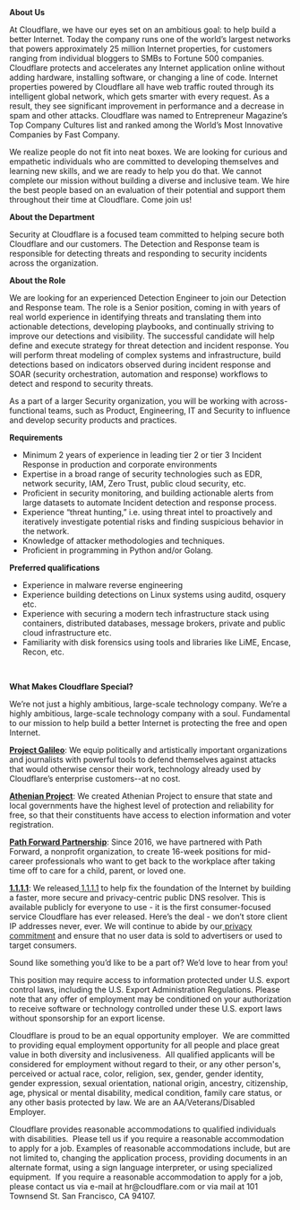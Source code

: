 <div class="content-intro">
	<div><strong>About Us</strong></div>
	<div>
		<p><span style="font-weight: 400;">At Cloudflare, we have our eyes set on an ambitious goal: to help build a better Internet. Today the company runs one of the world’s largest networks that powers approximately 25 million Internet properties, for customers ranging from individual bloggers to SMBs to Fortune 500 companies. Cloudflare protects and accelerates any Internet application online without adding hardware, installing software, or changing a line of code. Internet properties powered by Cloudflare all have web traffic routed through its intelligent global network, which gets smarter with every request. As a result, they see significant improvement in performance and a decrease in spam and other attacks. Cloudflare was named to Entrepreneur Magazine’s Top Company Cultures list and ranked among the World’s Most Innovative Companies by Fast Company.</span><span style="font-weight: 400;">&nbsp;</span></p>
		<p><span style="font-weight: 400;">We realize people do not fit into neat boxes. We are looking for curious and empathetic individuals who are committed to developing themselves and learning new skills, and we are ready to help you do that. We cannot complete our mission without building a diverse and inclusive team. We hire the best people based on an evaluation of their potential and support them throughout their time at Cloudflare. Come join us!&nbsp;</span></p>
	</div>
</div>
<p><strong>About the Department</strong></p>
<p><span style="font-weight: 400;">Security at Cloudflare is a focused team committed to helping secure both Cloudflare and our customers. The Detection and Response team is responsible for detecting threats and responding to security incidents across the organization.</span></p>
<p><strong>About the Role</strong></p>
<p><span style="font-weight: 400;">We are looking for an experienced Detection Engineer to join our Detection and Response team. The role is a Senior position, coming in with years of real world experience in identifying threats and translating them into actionable detections, developing playbooks, and continually striving to improve our detections and visibility. The successful candidate will help define and execute strategy for threat detection and incident response. You will perform threat modeling of complex systems and infrastructure, build detections based on indicators observed during incident response and SOAR (security orchestration, automation and response) workflows to detect and respond to security threats.&nbsp;</span></p>
<p><span style="font-weight: 400;">As a part of a larger Security organization, you will be working with across-functional teams, </span><span style="font-weight: 400;">such as Product, Engineering, IT and Security to influence and develop security products and practices.</span></p>
<p><strong>Requirements</strong></p>
<ul>
	<li style="font-weight: 400;"><span style="font-weight: 400;">Minimum 2 years of experience in leading tier 2 or tier 3 Incident Response in production and corporate environments</span></li>
	<li style="font-weight: 400;"><span style="font-weight: 400;">Expertise in a broad range of </span><span style="font-weight: 400;">security</span><span style="font-weight: 400;"> technologies</span><span style="font-weight: 400;"> such as </span><span style="font-weight: 400;">EDR, network security, IAM, Zero Trust, public cloud security, etc.</span></li>
	<li style="font-weight: 400;"><span style="font-weight: 400;">Proficient in security monitoring, and building actionable alerts from large datasets to automate Incident detection and response process.</span></li>
	<li style="font-weight: 400;"><span style="font-weight: 400;">Experience “threat hunting,” i.e. using threat intel to proactively and iteratively investigate potential risks and finding suspicious behavior in the network.</span></li>
	<li style="font-weight: 400;"><span style="font-weight: 400;">Knowledge of attacker methodologies and techniques.</span></li>
	<li style="font-weight: 400;"><span style="font-weight: 400;">Proficient in programming </span><span style="font-weight: 400;">in</span><span style="font-weight: 400;"> Python</span><span style="font-weight: 400;"> and/</span><span style="font-weight: 400;">or Golang.</span></li>
</ul>
<p><strong>Preferred qualifications</strong></p>
<ul>
	<li style="font-weight: 400;"><span style="font-weight: 400;">Experience in malware reverse engineering</span></li>
	<li style="font-weight: 400;"><span style="font-weight: 400;">Experience building detections on Linux systems using auditd, osquery etc.</span></li>
	<li style="font-weight: 400;"><span style="font-weight: 400;">Experience with securing a</span><span style="font-weight: 400;"> modern tech infrastructure stack using containers, distributed databases, message brokers, private and public cloud infrastructure etc.</span></li>
	<li style="font-weight: 400;">Familiarity with disk forensics using tools and libraries like LiME, Encase, Recon, etc.</li>
</ul>
<p>&nbsp;</p>
<div class="content-conclusion">
	<p><strong>What Makes Cloudflare Special?</strong></p>
	<p><span style="font-weight: 400;">We’re not just a highly ambitious, large-scale technology company. We’re a highly ambitious, large-scale technology company with a soul. Fundamental to our mission to help build a better Internet is protecting the free and open Internet.</span></p>
	<p><a href="https://blog.cloudflare.com/protecting-free-expression-online/"><strong>Project Galileo</strong></a><span style="font-weight: 400;">: We equip politically and artistically important organizations and journalists with powerful tools to defend themselves against attacks that would otherwise censor their work, technology already used by Cloudflare’s enterprise customers--at no cost.</span></p>
	<p><strong><a href="https://www.cloudflare.com/athenian/">Athenian Project</a></strong><span style="font-weight: 400;">: We created Athenian Project to ensure that state and local governments have the highest level of protection and reliability for free, so that their constituents have access to election information and voter registration.</span></p>
	<p><a href="https://blog.cloudflare.com/tag/path-forward/"><strong>Path Forward Partnership</strong></a><span style="font-weight: 400;">: Since 2016, we have partnered with Path Forward, a nonprofit organization, to create 16-week positions for mid-career professionals who want to get back to the workplace after taking time off to care for a child, parent, or loved one.</span></p>
	<p><a href="https://1.1.1.1/"><strong>1.1.1.1</strong></a><span style="font-weight: 400;">: We released</span><a href="https://1.1.1.1/"> <span style="font-weight: 400;">1.1.1.1</span></a><span style="font-weight: 400;"> to help fix the foundation of the Internet by building a faster, more secure and privacy-centric public DNS resolver. This is available publicly for everyone to use - it is the first consumer-focused service Cloudflare has ever released. Here’s the deal - we don’t store client IP addresses never, ever. We will continue to abide by our</span><a href="https://developers.cloudflare.com/1.1.1.1/privacy/public-dns-resolver"> privacy commitment</a><span style="font-weight: 400;"> and ensure that no user data is sold to advertisers or used to target consumers.</span></p>
	<p><span style="font-weight: 400;">Sound like something you’d like to be a part of? We’d love to hear from you!</span></p>
	<p><span style="font-weight: 400;">This position may require access to information protected under U.S. export control laws, including the U.S. Export Administration Regulations. Please note that any offer of employment may be conditioned on your authorization to receive software or technology controlled under these U.S. export laws without sponsorship for an export license.</span></p>
	<p><span style="font-weight: 400;">Cloudflare is proud to be an equal opportunity employer. &nbsp;We are committed to providing equal employment opportunity for all people and place great value in both diversity and inclusiveness. &nbsp;All qualified applicants will be considered for employment without regard to their, or any other person's, perceived or actual</span> <span style="font-weight: 400;">race, color, religion, sex, gender, gender identity, gender expression, sexual orientation, national origin, ancestry, citizenship, age, physical or mental disability, medical condition, family care status, or any other basis protected by law. </span><span style="font-weight: 400;">We are an AA/Veterans/Disabled Employer.</span></p>
	<p><span style="font-weight: 400;">Cloudflare provides reasonable accommodations to qualified individuals with disabilities. &nbsp;Please tell us if you require a reasonable accommodation to apply for a job. Examples of reasonable accommodations include, but are not limited to, changing the application process, providing documents in an alternate format, using a sign language interpreter, or using specialized equipment. &nbsp;If you require a reasonable accommodation to apply for a job, please contact us via e-mail at </span><span style="font-weight: 400;">hr@cloudflare.com</span><span style="font-weight: 400;"> or via mail at 101 Townsend St. San Francisco, CA 94107.</span></p>
</div>